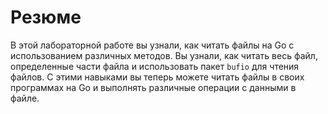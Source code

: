 # Резюме

В этой лабораторной работе вы узнали, как читать файлы на Go с использованием различных методов. Вы узнали, как читать весь файл, определенные части файла и использовать пакет `bufio` для чтения файлов. С этими навыками вы теперь можете читать файлы в своих программах на Go и выполнять различные операции с данными в файле.
